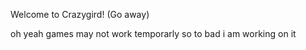 Welcome to Crazygird! (Go away)

oh yeah games may not work temporarly so to bad i am working on it
